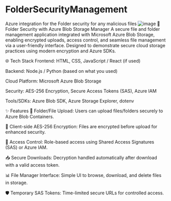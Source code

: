 # FolderSecurityManagement
Azure integration for the Folder security for any malicious files
![image](https://github.com/user-attachments/assets/d7964dc4-27e7-4eff-bf32-87d3fd1cd4be)
🔐 Folder Security with Azure Blob Storage Manager
A secure file and folder management application integrated with Microsoft Azure Blob Storage, enabling encrypted uploads, access control, and seamless file management via a user-friendly interface. Designed to demonstrate secure cloud storage practices using modern encryption and Azure SDKs.

🌐 Tech Stack
Frontend: HTML, CSS, JavaScript / React (if used)

Backend: Node.js / Python (based on what you used)

Cloud Platform: Microsoft Azure Blob Storage

Security: AES-256 Encryption, Secure Access Tokens (SAS), Azure IAM

Tools/SDKs: Azure Blob SDK, Azure Storage Explorer, dotenv

✨ Features
📁 Folder/File Upload: Users can upload files/folders securely to Azure Blob Containers.

🔐 Client-side AES-256 Encryption: Files are encrypted before upload for enhanced security.

🧾 Access Control: Role-based access using Shared Access Signatures (SAS) or Azure IAM.

📥 Secure Downloads: Decryption handled automatically after download with a valid access token.

📊 File Manager Interface: Simple UI to browse, download, and delete files in storage.

🛡️ Temporary SAS Tokens: Time-limited secure URLs for controlled access.
